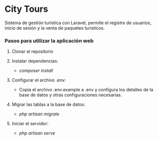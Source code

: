 # City Tours
Sistema de gestión turística con Laravel, permite el registro de usuarios, inicio de sesión y la venta de paquetes turísticos.

### Pasos para utilizar la aplicación web

1. Clonar el repositorio

2. Instalar dependencias:
   - *composer install*

3. Configurar el archivo .env:
   - Copia el archivo .env.example a .env y configura los detalles de la base de datos y otras configuraciones necesarias.

4. Migrar las tablas a la base de datos:
    - *php artisan migrate*

5. Iniciar el servidor:
    - *php artisan serve*
